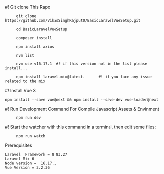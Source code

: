 
#! Git clone This Rapo

         git clone https://github.com/VikasSinghRajput0/BasicLaravelVueSetup.git

         cd BasicLaravelVueSetup

         composer install

         npm install axios

         nvm list

         nvm use v16.17.1  #! if this version not in the list please install...

         npm install laravel-mix@latest.      #! if you face any issue related to the mix 

#! Install Vue 3

    npm install --save vue@next && npm install --save-dev vue-loader@next

    

#! Run Development Command For Compile Javascript Assets & Envinment 

         npm run dev

#!  Start the watcher with this command in a terminal, then edit some files:

         npm run watch

Prerequisites

    Laravel  Framework = 8.83.27
    Laravel Mix 6
    Node version =  16.17.1
    Vue Version = 3.2.36